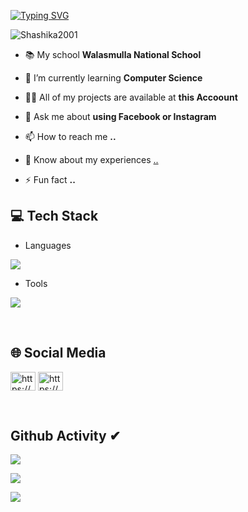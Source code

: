 [![Typing SVG](https://readme-typing-svg.herokuapp.com?size=32&vCenter=true&width=760&lines=Hi+%F0%9F%91%8B%2C+I'm+Shashika+Ekanayaka;From+Matara,+Sri+Lanka.;(UG)+University+Of+Colombo+School+Of+Computing)](https://git.io/typing-svg)

<p align="left"> <img src="https://komarev.com/ghpvc/?username=Shashika2001&label=Profile%20views&color=0e75b6&style=flat" alt="Shashika2001" /> </p>

- 📚 My school **Walasmulla National School**
  
- 🌱 I’m currently learning **Computer Science**

- 👨‍💻 All of my projects are available at **this Accoount**

- 💬 Ask me about **using Facebook or Instagram**

- 📫 How to reach me **..**

- 📄 Know about my experiences [..](..)

- ⚡ Fun fact **..**

## 💻 Tech Stack
- Languages
<p align="left">
  <a href="https://skillicons.dev">
    <img src="https://skillicons.dev/icons?i=c,html,mysql,py" />
  </a>
</p>

- Tools
<p align="left">
  <a href="https://skillicons.dev">
    <img src="https://skillicons.dev/icons?i=git,powershell,arduino,autocad,figma,linux,idea,ps,au,pr,vscode,androidstudio,eclipse,postman,selenium,docker,discord,qt,r,visualstudio,wordpress" />
  </a>
</p>
<br/>

## 🌐 Social Media
<p align="left">
<a href="https://www.facebook.com/shashika.ekanayake.98?mibextid=ZbWKwL" target="blank"><img align="center" src="https://raw.githubusercontent.com/rahuldkjain/github-profile-readme-generator/master/src/images/icons/Social/facebook.svg" alt="https://www.facebook.com/shashika.ekanayake.98?mibextid=ZbWKwL" height="30" width="40" /></a>
<a href="https://www.instagram.com/shashika_ekanayake?igsh=N2Q1NW80MGx2MDVx" target="blank"><img align="center" src="https://raw.githubusercontent.com/rahuldkjain/github-profile-readme-generator/master/src/images/icons/Social/instagram.svg" alt="https://www.instagram.com/shashika_ekanayake?igsh=N2Q1NW80MGx2MDVx" height="30" width="40" /></a>
</p>
<br/>

## Github Activity ✔
![](https://github-profile-summary-cards.vercel.app/api/cards/profile-details?username=Shashika2001&theme=monokai)

![](https://github-profile-summary-cards.vercel.app/api/cards/stats?username=Shashika2001&theme=monokai)

[![](https://github-readme-streak-stats.herokuapp.com?user=Shashika2001&theme=soft-green)](https://git.io/streak-stats)
